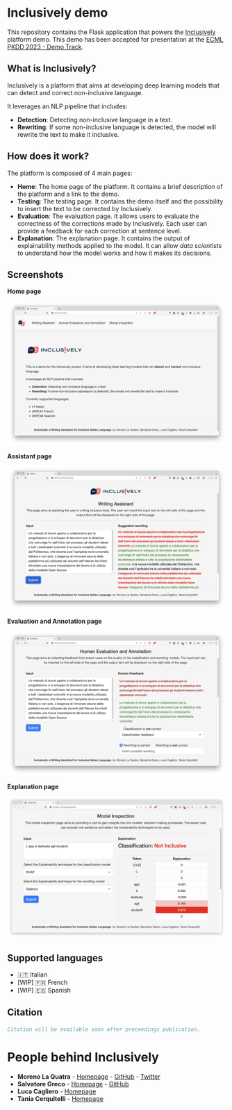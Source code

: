 # Inclusively demo

This repository contains the Flask application that powers the [Inclusively](#) platform demo.
This demo has been accepted for presentation at the [ECML PKDD 2023 - Demo Track](https://2023.ecmlpkdd.org/).

## What is Inclusively?

Inclusively is a platform that aims at developing deep learning models that can detect and correct non-inclusive language.

It leverages an NLP pipeline that includes:

- **Detection**: Detecting non-inclusive language in a text.
- **Rewriting**: If some non-inclusive language is detected, the model will rewrite the text to make it inclusive.

## How does it work?

The platform is composed of 4 main pages:

- **Home**: The home page of the platform. It contains a brief description of the platform and a link to the demo.
- **Testing**: The testing page. It contains the demo itself and the possibility to insert the text to be corrected by Inclusively.
- **Evaluation**: The evaluation page. It allows users to evaluate the correctness of the corrections made by Inclusively. Each user can provide a feedback for each correction at sentence level.
- **Explanation**: The explanation page. It contains the output of explainability methods applied to the model. It can allow *data scientists* to understand how the model works and how it makes its decisions.

## Screenshots

**Home page**

![Home page](demo_screenshots/home.png)

**Assistant page**

![Assistant page](demo_screenshots/assistant.png)

**Evaluation and Annotation page**

![Evaluation page](demo_screenshots/annotation.png)

**Explanation page**

![Explanation page](demo_screenshots/explain.png)

## Supported languages

- 🇮🇹 Italian 
- [WIP] 🇫🇷 French   
- [WIP] 🇪🇸 Spanish

## Citation

```bibtex
Citation will be available soon after proceedings publication.
```

# People behind Inclusively
- **Moreno La Quatra** - [Homepage](https://mlaquatra.me) - [GitHub](https://github.com/MorenoLaQuatra) - [Twitter](https://twitter.com/MorenoLaQuatra)
- **Salvatore Greco** - [Homepage]() - [GitHub]()
- **Luca Cagliero** - [Homepage]()
- **Tania Cerquitelli** - [Homepage]()